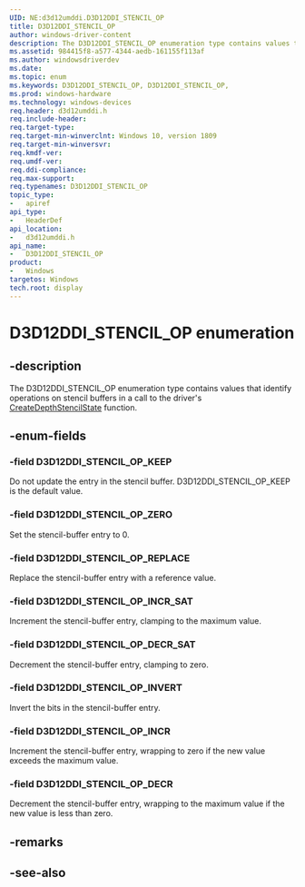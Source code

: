 ```yaml
---
UID: NE:d3d12umddi.D3D12DDI_STENCIL_OP
title: D3D12DDI_STENCIL_OP
author: windows-driver-content
description: The D3D12DDI_STENCIL_OP enumeration type contains values that identify operations on stencil buffers.
ms.assetid: 984415f8-a577-4344-aedb-161155f113af
ms.author: windowsdriverdev
ms.date: 
ms.topic: enum
ms.keywords: D3D12DDI_STENCIL_OP, D3D12DDI_STENCIL_OP, 
ms.prod: windows-hardware
ms.technology: windows-devices
req.header: d3d12umddi.h
req.include-header:
req.target-type:
req.target-min-winverclnt: Windows 10, version 1809
req.target-min-winversvr:
req.kmdf-ver:
req.umdf-ver:
req.ddi-compliance:
req.max-support:
req.typenames: D3D12DDI_STENCIL_OP
topic_type: 
-	apiref
api_type: 
-	HeaderDef
api_location: 
-	d3d12umddi.h
api_name: 
-	D3D12DDI_STENCIL_OP
product:
-	Windows
targetos: Windows
tech.root: display
---
```


# D3D12DDI_STENCIL_OP enumeration

## -description

The D3D12DDI_STENCIL_OP enumeration type contains values that identify operations on stencil buffers in a call to the driver's [CreateDepthStencilState](nc-d3d12umddi-pfnd3d12ddi_createdepthstencilstate_0003.md) function.

## -enum-fields

### -field D3D12DDI_STENCIL_OP_KEEP

Do not update the entry in the stencil buffer. D3D12DDI_STENCIL_OP_KEEP is the default value.

### -field D3D12DDI_STENCIL_OP_ZERO

Set the stencil-buffer entry to 0.

### -field D3D12DDI_STENCIL_OP_REPLACE

Replace the stencil-buffer entry with a reference value.

### -field D3D12DDI_STENCIL_OP_INCR_SAT

Increment the stencil-buffer entry, clamping to the maximum value.

### -field D3D12DDI_STENCIL_OP_DECR_SAT

Decrement the stencil-buffer entry, clamping to zero.

### -field D3D12DDI_STENCIL_OP_INVERT

Invert the bits in the stencil-buffer entry.

### -field D3D12DDI_STENCIL_OP_INCR

Increment the stencil-buffer entry, wrapping to zero if the new value exceeds the maximum value.

### -field D3D12DDI_STENCIL_OP_DECR 

Decrement the stencil-buffer entry, wrapping to the maximum value if the new value is less than zero.

## -remarks

## -see-also
